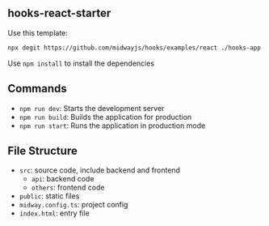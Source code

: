 ## hooks-react-starter

Use this template:

```bash
npx degit https://github.com/midwayjs/hooks/examples/react ./hooks-app
```

Use `npm install` to install the dependencies

## Commands

- `npm run dev`: Starts the development server
- `npm run build`: Builds the application for production
- `npm run start`: Runs the application in production mode

## File Structure

- `src`: source code, include backend and frontend
  - `api`: backend code
  - `others`: frontend code
- `public`: static files
- `midway.config.ts`: project config
- `index.html`: entry file
